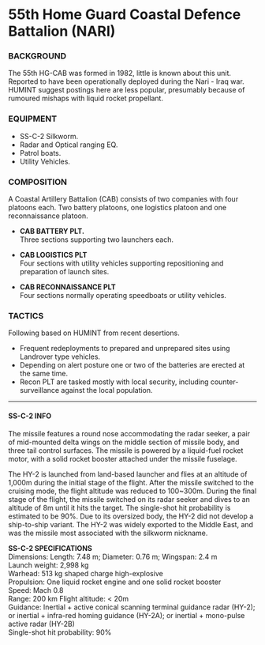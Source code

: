 # 55th Home Guard Coastal Defence Battalion (NARI)

### BACKGROUND  
The 55th HG-CAB was formed in 1982, little is known about this unit. Reported to have been operationally deployed during the Nari - Iraq war. HUMINT suggest postings here are less popular, presumably because of rumoured mishaps with liquid rocket propellant.


### EQUIPMENT 
* SS-C-2 Silkworm.  
* Radar and Optical ranging EQ.  
* Patrol boats.  
* Utility Vehicles.  

### COMPOSITION 
A Coastal Artillery Battalion (CAB) consists of two companies with four platoons each. Two battery platoons, one logistics platoon and one reconnaissance platoon.


* **CAB BATTERY PLT.**  
Three sections supporting two launchers each.

* **CAB LOGISTICS PLT**  
Four sections with utility vehicles supporting repositioning and preparation of launch sites.

* **CAB RECONNAISSANCE PLT**  
Four sections normally operating speedboats or utility vehicles. 

 
### TACTICS  
Following based on HUMINT from recent desertions.  
* Frequent redeployments to prepared and unprepared sites using Landrover type vehicles.  
* Depending on alert posture one or two of the batteries are erected at the same time.  
* Recon PLT are tasked mostly with local security, including counter-surveillance against the local population.  

---

#### SS-C-2 INFO  
The missile features a round nose accommodating the radar seeker, a pair of mid-mounted delta wings on the middle section of missile body, and three tail control surfaces. The missile is powered by a liquid-fuel rocket motor, with a solid rocket booster attached under the missile fuselage.  
  
The HY-2 is launched from land-based launcher and flies at an altitude of 1,000m during the initial stage of the flight. After the missile switched to the cruising mode, the flight altitude was reduced to 100~300m. During the final stage of the flight, the missile switched on its radar seeker and dives to an altitude of 8m until it hits the target. The single-shot hit probability is estimated to be 90%. Due to its oversized body, the HY-2 did not develop a ship-to-ship variant. The HY-2 was widely exported to the Middle East, and was the missile most associated with the silkworm nickname. 


**SS-C-2 SPECIFICATIONS**  
Dimensions: Length: 7.48 m; Diameter: 0.76 m; Wingspan: 2.4 m  
Launch weight: 2,998 kg  
Warhead: 513 kg shaped charge high-explosive  
Propulsion: One liquid rocket engine and one solid rocket booster  
Speed: Mach 0.8  
Range: 200 km
Flight altitude: < 20m  
Guidance: Inertial + active conical scanning terminal guidance radar (HY-2); or inertial + infra-red homing guidance (HY-2A); or inertial + mono-pulse active radar (HY-2B)  
Single-shot hit probability: 90%  
